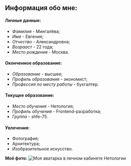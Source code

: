## Информация обо мне:

#### Личные данные:
- *Фамилия* - Мингалёва; 
- *Имя* - Евгения; 
- *Отчество* - Александровна;
- *Возрааст* - 22 года;
- *Место рождения* - Москва.

#### Оконченное образование:
- *Образование* - высшее;
- *Профиль образования* - экономист;
- *Профессия по месту работы* - бухгалтер. 

#### Текущее образование:
- *Место обучения* - Нетология;
- *Профиль обучения* - Frontend-разработка;
- *Группа* - shfe-75.

#### Увлечения:
- Фотография;
- Архитектура;
- Изобразительное искусство.

**Моё фото:**
![Моя аватарка в личном кабинете Нетологии](blob:https://web.telegram.org/9652214c-59f9-48a9-ac7f-2cddf58bb95c)

